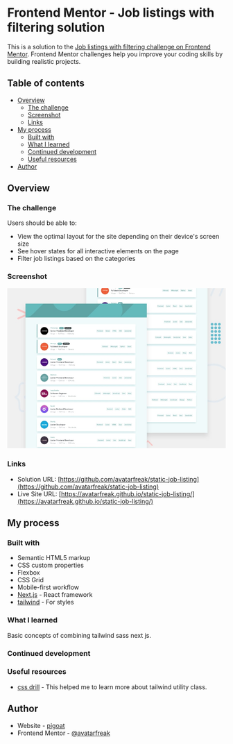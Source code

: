 # Frontend Mentor - Job listings with filtering solution

This is a solution to the [Job listings with filtering challenge on Frontend Mentor](https://www.frontendmentor.io/challenges/job-listings-with-filtering-ivstIPCt). Frontend Mentor challenges help you improve your coding skills by building realistic projects.

## Table of contents

- [Overview](#overview)
  - [The challenge](#the-challenge)
  - [Screenshot](#screenshot)
  - [Links](#links)
- [My process](#my-process)
  - [Built with](#built-with)
  - [What I learned](#what-i-learned)
  - [Continued development](#continued-development)
  - [Useful resources](#useful-resources)
- [Author](#author)

## Overview

### The challenge

Users should be able to:

- View the optimal layout for the site depending on their device's screen size
- See hover states for all interactive elements on the page
- Filter job listings based on the categories

### Screenshot

![](/public/design/desktop-preview.jpg)

### Links

- Solution URL: [https://github.com/avatarfreak/static-job-listing](https://github.com/avatarfreak/static-job-listing)
- Live Site URL: [https://avatarfreak.github.io/static-job-listing/](https://avatarfreak.github.io/static-job-listing/)

## My process

### Built with

- Semantic HTML5 markup
- CSS custom properties
- Flexbox
- CSS Grid
- Mobile-first workflow
- [Next.js](https://nextjs.org/) - React framework
- [tailwind](https://tailwindcss.com/) - For styles

### What I learned

Basic concepts of combining tailwind sass next js.

### Continued development

### Useful resources

- [css drill](https://tailwindcss.com) - This helped me to learn more about tailwind utility class.

## Author

- Website - [pigoat](https://www.pigoat.com)
- Frontend Mentor - [@avatarfreak](https://www.frontendmentor.io/profile/avatarfreak)
